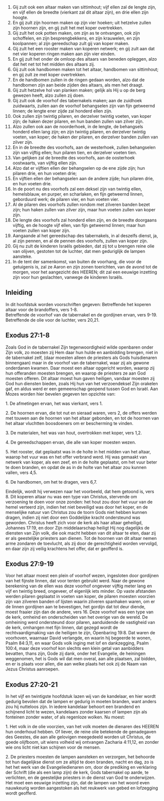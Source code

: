 1. Gij zult ook een altaar maken van sittimhout; vijf ellen zal de lengte zijn, en vijf ellen de breedte (vierkant zal dit altaar zijn), en drie ellen zijn hoogte. 
2. En gij zult zijn hoornen maken op zijn vier hoeken; uit hetzelve zullen zijn hoornen zijn, en gij zult het met koper overtrekken. 
3. Gij zult het ook potten maken, om zijn as te ontvangen, ook zijn schoffelen, en zijn besprengbekkens, en zijn krauwelen, en zijn koolpannen; al zijn gereedschap zult gij van koper maken. 
4. Gij zult het een rooster maken van koperen netwerk; en gij zult aan dat net vier koperen ringen maken aan zijn vier einden. 
5. En gij zult het onder de omloop des altaars van beneden opleggen, alzo dat het net tot het midden des altaars zij. 
6. Gij zult ook handbomen maken tot het altaar, handbomen van sittimhout; en gij zult ze met koper overtrekken. 
7. En de handbomen zullen in de ringen gedaan worden, alzo dat de handbomen zijn aan beide zijden des altaars, als men het draagt. 
8. Gij zult hetzelve hol van planken maken; gelijk als Hij u op de berg gewezen heeft, alzo zullen zij doen. 
9. Gij zult ook de voorhof des tabernakels maken; aan de zuidhoek zuidwaarts, zullen aan de voorhof behangselen zijn van fijn getweernd linnen; de lengte ener zijde zal honderd ellen zijn. 
10. Ook zullen zijn twintig pilaren, en derzelver twintig voeten, van koper zijn; de haken dezer pilaren, en hun banden zullen van zilver zijn. 
11. Alzo zullen ook aan de noorderhoek, in de lengte, de behangsels honderd ellen lang zijn; en zijn twintig pilaren, en derzelver twintig voeten, van koper; de haken der pilaren, en derzelver banden zullen van zilver zijn. 
12. En in de breedte des voorhofs, aan de westerhoek, zullen behangselen zijn van vijftig ellen; hun pilaren tien, en derzelver voeten tien. 
13. Van gelijken zal de breedte des voorhofs, aan de oosterhoek oostwaarts, van vijftig ellen zijn. 
14. Alzo dat er vijftien ellen der behangselen op de ene zijde zijn; hun pilaren drie, en hun voeten drie; 
15. En vijftien ellen der behangselen aan de andere zijde; hun pilaren drie, en hun voeten drie. 
16. In de poort nu des voorhofs zal een deksel zijn van twintig ellen, hemelsblauw, en purper, en scharlaken, en fijn getweernd linnen, geborduurd werk; de pilaren vier, en hun voeten vier. 
17. Al de pilaren des voorhofs zullen rondom met zilveren banden bezet zijn; hun haken zullen van zilver zijn, maar hun voeten zullen van koper zijn. 
18. De lengte des voorhofs zal honderd ellen zijn, en de breedte doorgaans vijftig, en de hoogte vijf ellen, van fijn getweernd linnen; maar hun voeten zullen van koper zijn. 
19. Aangaande al het gereedschap des tabernakels, in al deszelfs dienst, ja, al zijn pennen, en al de pennen des voorhofs, zullen van koper zijn. 
20. Gij nu zult de kinderen Israëls gebieden, dat zij tot u brengen reine olie van olijven, gestoten tot de luchter, dat men geduriglijk de lampen aansteke. 
21. In de tent der samenkomst, van buiten de voorhang, die voor de getuigenis is, zal ze Aaron en zijn zonen toerichten, van de avond tot de morgen, voor het aangezicht des HEEREN; dit zal een eeuwige inzetting zijn voor hun geslachten, vanwege de kinderen Israëls. 

## Inleiding 

In dit hoofdstuk worden voorschriften gegeven: Betreffende het koperen altaar voor de brandoffers, vers 1-8.  
Betreffende de voorhof van de tabernakel en de gordijnen ervan, vers 9-19.  
Betreffende de olie voor de luchter, vers 20,21.  

## Exodus 27:1-8 

Zoals God in de tabernakel Zijn tegenwoordigheid wilde openbaren onder Zijn volk, zo moesten zij Hem daar hun hulde en aanbidding brengen, niet in de tabernakel zelf, (daar moesten alleen de priesters als Gods huisdienaren binnengaan) maar in de voorhof van de tabernakel, waar zij als gewone onderdanen kwamen. Daar moest een altaar opgericht worden, waarop zij hun offeranden moesten brengen, en waarop de priesters ze aan God moesten offeren. Dit altaar moest hun gaven heiligen, vandaar moesten zij God hun diensten bieden, zoals Hij hun van het verzoendeksel Zijn orakelen gaf, en aldus werd er een gemeenschap geopend tussen God en Israël. Aan Mozes worden hier bevelen gegeven ten opzichte van:

1\. De afmetingen ervan, het was vierkant, vers 1.

2\. De hoornen ervan, die tot nut en sieraad waren, vers 2, de offers werden met touwen aan de hoornen van het altaar gebonden, en tot de hoornen van het altaar vluchtten boosdoeners om er bescherming te vinden.

3\. De materialen, het was van hout, overtrokken met koper, vers 1,2.

4\. De gereedschappen ervan, die alle van koper moesten wezen.

5\. Het rooster, dat geplaatst was in de holte in het midden van het altaar, waarop het vuur was en het offer verbrand werd. Hij was gemaakt van netwerk van koper, als een zeef, en in de holte geplaatst, om het vuur beter te doen branden, en opdat de as in de holte van het altaar zou kunnen vallen, vers 4,5.

6\. De handbomen, om het te dragen, vers 6,7. 

Eindelijk, wordt hij verwezen naar het voorbeeld, dat hem getoond is, vers 8. 
Dit koperen altaar nu was een type van Christus, stervende om verzoening te doen voor onze zonden: het hout zou door het vuur van de hemel verteerd zijn, indien het niet beveiligd was door het koper, en de menselijke natuur van Christus zou de toorn Gods niet hebben kunnen dragen, indien zij niet door een Goddelijke kracht ondersteund was geworden. Christus heeft zich voor de kerk als haar altaar geheiligd, Johannes 17:19, en door Zijn middelaarschap heiligt Hij nog dagelijks de diensten van Zijn volk, die ook macht hebben van dit altaar te eten, daar zij er als geestelijke priesters aan dienen. Tot de hoornen van dit altaar nemen arme zondaren de toevlucht, als zij door de gerechtigheid worden vervolgd, en daar zijn zij veilig krachtens het offer, dat er geofferd is.

## Exodus 27:9-19 

Voor het altaar moest een plein of voorhof wezen, ingesloten door gordijnen van het fijnste linnen, dat voor tenten gebruikt werd. Naar de gewone berekening van de ellen was deze voorhof ongeveer vijftig meter lang en vijf en twintig breed, ongeveer, of eigenlijk iets minder. Op vaste afstanden werden pilaren geplaatst in voeten van koper, de pilaren moesten voorzien zijn van zilveren banden of lijsten waarin zilveren spanhaken waren, om er de linnen gordijnen aan te bevestigen, het gordijn dat tot deur diende, moest fraaier zijn dan de andere, vers 16. Deze voorhof was een type van de kerk, omheind en onderscheiden van het overige van de wereld. De omheining werd ondersteund door pilaren, aanduidende de vastigheid van de kerk, omhangen met fijn linnen, dat gezegd wordt de rechtvaardigmaking van de heiligen te zijn, Openbaring 19:8. Dat waren de voorhoven, waarnaar David verlangde, en waarin hij begeerde te wonen, Psalm 84:3,11, en waar Gods volk inging met lof en dankzegging, Psalm 100:4, maar deze voorhof kon slechts een klein getal van aanbidders bevatten, thans zijn, Gode zij dank, onder het Evangelie, de heiningen weggenomen, het is Gods wil dat men overal, aan alle plaatsen, zal bidden, en er is plaats voor allen, die aan welke plaats het ook zij de Naam van Jezus Christus aanroepen.

## Exodus 27:20-21 

In het vijf en twintigste hoofdstuk lazen wij van de kandelaar, en hier wordt gedurig bevolen dat de lampen er gedurig in moeten branden, want anders zou hij nutteloos zijn. In iedere kandelaar behoort een brandend en schijnend licht te wezen, kandelaars zonder kaarsen of lampen zijn als fonteinen zonder water, of als regenloze wolken. Nu moest:

1\. Het volk in de olie voorzien, van het volk moeten de dienaren des HEEREN hun onderhoud hebben. Of liever, de reine olie betekende de genadegaven des Geestes, die aan alle gelovigen meegedeeld worden uit Christus, de goede olijfboom, uit wiens volheid wij ontvangen Zacharia 4:11,12, en zonder wie ons licht niet kan schijnen voor de mensen.

2\. De priesters moesten de lampen aansteken en verzorgen, het behoorde tot hun dagelijkse dienst om ze altijd te doen branden, nacht en dag, zo is het het werk van de Evangeliedienaren om, door de prediking en verklaring der Schrift (die als een lamp zijn) de kerk, Gods tabernakel op aarde, te verlichten, en de geestelijke priesters in de dienst van God te onderwijzen. Het moet een eeuwige inzetting zijn, dat de lampen van het woord even nauwkeurig worden aangestoken als het reukwerk van gebed en lofzegging wordt geofferd.
